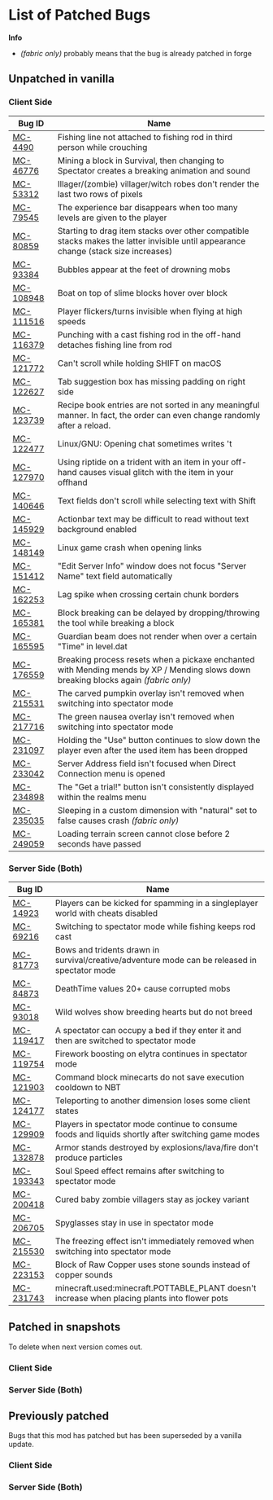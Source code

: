 # List of Patched Bugs
**Info**
- *(fabric only)* probably means that the bug is already patched in forge
## Unpatched in vanilla
### Client Side
| Bug ID                                                | Name                                                                                                                                 |
|-------------------------------------------------------|--------------------------------------------------------------------------------------------------------------------------------------|
| [MC-4490](https://bugs.mojang.com/browse/MC-4490)     | Fishing line not attached to fishing rod in third person while crouching                                                             |
| [MC-46776](https://bugs.mojang.com/browse/MC-46766)   | Mining a block in Survival, then changing to Spectator creates a breaking animation and sound                                        |
| [MC-53312](https://bugs.mojang.com/browse/MC-53312)   | Illager/(zombie) villager/witch robes don't render the last two rows of pixels                                                       |
| [MC-79545](https://bugs.mojang.com/browse/MC-79545)   | The experience bar disappears when too many levels are given to the player                                                           |
| [MC-80859](https://bugs.mojang.com/browse/MC-80859)   | Starting to drag item stacks over other compatible stacks makes the latter invisible until appearance change (stack size increases)  |
| [MC-93384](https://bugs.mojang.com/browse/MC-93384)   | Bubbles appear at the feet of drowning mobs                                                                                          |
| [MC-108948](https://bugs.mojang.com/browse/MC-108948) | Boat on top of slime blocks hover over block                                                                                         |
| [MC-111516](https://bugs.mojang.com/browse/MC-111516) | Player flickers/turns invisible when flying at high speeds                                                                           |
| [MC-116379](https://bugs.mojang.com/browse/MC-116379) | Punching with a cast fishing rod in the off-hand detaches fishing line from rod                                                      |
| [MC-121772](https://bugs.mojang.com/browse/MC-121772) | Can't scroll while holding SHIFT on macOS                                                                                            |
| [MC-122627](https://bugs.mojang.com/browse/MC-122627) | Tab suggestion box has missing padding on right side                                                                                 |
| [MC-123739](https://bugs.mojang.com/browse/MC-123739) | Recipe book entries are not sorted in any meaningful manner. In fact, the order can even change randomly after a reload.             |
| [MC-122477](https://bugs.mojang.com/browse/MC-122477) | Linux/GNU: Opening chat sometimes writes 't                                                                                          |
| [MC-127970](https://bugs.mojang.com/browse/MC-127970) | Using riptide on a trident with an item in your off-hand causes visual glitch with the item in your offhand                          |
| [MC-140646](https://bugs.mojang.com/browse/MC-140646) | Text fields don't scroll while selecting text with Shift                                                                             |
| [MC-145929](https://bugs.mojang.com/browse/MC-145929) | Actionbar text may be difficult to read without text background enabled                                                              |
| [MC-148149](https://bugs.mojang.com/browse/MC-148149) | Linux game crash when opening links                                                                                                  |
| [MC-151412](https://bugs.mojang.com/browse/MC-151412) | "Edit Server Info" window does not focus "Server Name" text field automatically                                                      |
| [MC-162253](https://bugs.mojang.com/browse/MC-162253) | Lag spike when crossing certain chunk borders                                                                                        |
| [MC-165381](https://bugs.mojang.com/browse/MC-165381) | Block breaking can be delayed by dropping/throwing the tool while breaking a block                                                   |
| [MC-165595](https://bugs.mojang.com/browse/MC-165595) | Guardian beam does not render when over a certain "Time" in level.dat                                                                |
| [MC-176559](https://bugs.mojang.com/browse/MC-176559) | Breaking process resets when a pickaxe enchanted with Mending mends by XP / Mending slows down breaking blocks again *(fabric only)* |
| [MC-215531](https://bugs.mojang.com/browse/MC-215531) | The carved pumpkin overlay isn't removed when switching into spectator mode                                                          |
| [MC-217716](https://bugs.mojang.com/browse/MC-217716) | The green nausea overlay isn't removed when switching into spectator mode                                                            |
| [MC-231097](https://bugs.mojang.com/browse/MC-231097) | Holding the "Use" button continues to slow down the player even after the used item has been dropped                                 |
| [MC-233042](https://bugs.mojang.com/browse/MC-233042) | Server Address field isn't focused when Direct Connection menu is opened                                                             |
| [MC-234898](https://bugs.mojang.com/browse/MC-234898) | The "Get a trial!" button isn't consistently displayed within the realms menu                                                        |
| [MC-235035](https://bugs.mojang.com/browse/MC-235035) | Sleeping in a custom dimension with "natural" set to false causes crash *(fabric only)*                                              |
| [MC-249059](https://bugs.mojang.com/browse/MC-249059) | Loading terrain screen cannot close before 2 seconds have passed                                                                     |

### Server Side (Both)
| Bug ID                                                | Name                                                                                               |
|-------------------------------------------------------|----------------------------------------------------------------------------------------------------|
| [MC-14923](https://bugs.mojang.com/browse/MC-14923)   | Players can be kicked for spamming in a singleplayer world with cheats disabled                    |
| [MC-69216](https://bugs.mojang.com/browse/MC-69216)   | Switching to spectator mode while fishing keeps rod cast                                           |
| [MC-81773](https://bugs.mojang.com/browse/MC-81773)   | Bows and tridents drawn in survival/creative/adventure mode can be released in spectator mode      |
| [MC-84873](https://bugs.mojang.com/browse/MC-84873)   | DeathTime values 20+ cause corrupted mobs                                                          |
| [MC-93018](https://bugs.mojang.com/browse/MC-93018)   | Wild wolves show breeding hearts but do not breed                                                  |
| [MC-119417](https://bugs.mojang.com/browse/MC-119417) | A spectator can occupy a bed if they enter it and then are switched to spectator mode              |
| [MC-119754](https://bugs.mojang.com/browse/MC-119754) | Firework boosting on elytra continues in spectator mode                                            |
| [MC-121903](https://bugs.mojang.com/browse/MC-121903) | Command block minecarts do not save execution cooldown to NBT                                      |
| [MC-124177](https://bugs.mojang.com/browse/MC-124177) | Teleporting to another dimension loses some client states                                          |
| [MC-129909](https://bugs.mojang.com/browse/MC-129909) | Players in spectator mode continue to consume foods and liquids shortly after switching game modes |
| [MC-132878](https://bugs.mojang.com/browse/MC-132878) | Armor stands destroyed by explosions/lava/fire don't produce particles                             |
| [MC-193343](https://bugs.mojang.com/browse/MC-193343) | Soul Speed effect remains after switching to spectator mode                                        |
| [MC-200418](https://bugs.mojang.com/browse/MC-200418) | Cured baby zombie villagers stay as jockey variant                                                 |
| [MC-206705](https://bugs.mojang.com/browse/MC-206705) | Spyglasses stay in use in spectator mode                                                           |
| [MC-215530](https://bugs.mojang.com/browse/MC-215530) | The freezing effect isn't immediately removed when switching into spectator mode                   |
| [MC-223153](https://bugs.mojang.com/browse/MC-223153) | Block of Raw Copper uses stone sounds instead of copper sounds                                     |
| [MC-231743](https://bugs.mojang.com/browse/MC-231743) | minecraft.used:minecraft.POTTABLE_PLANT doesn't increase when placing plants into flower pots      |

## Patched in snapshots
To delete when next version comes out.
### Client Side
### Server Side (Both)

## Previously patched
Bugs that this mod has patched but has been superseded by a vanilla update.
### Client Side
### Server Side (Both)

